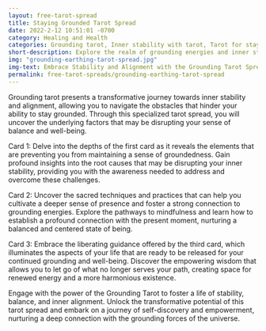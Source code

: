 ```yaml
---
layout: free-tarot-spread
title: Staying Grounded Tarot Spread
date: 2022-2-12 10:51:01 -0700
category: Healing and Health
categories: Grounding tarot, Inner stability with tarot, Tarot for staying present, Connecting to grounding energies, Techniques for grounding with tarot, Releasing obstacles with tarot, Tarot for balance and stability, Embracing grounding energies, Maintaining inner alignment with tarot, Grounding practices with tarot guidance, Overcoming obstacles through grounding, Nurturing stability with tarot insights, Establishing a grounded life with tarot, Tarot for presence and mindfulness, Strengthening grounding practices with tarot readings
short-description: Explore the realm of grounding energies and inner stability with our specialized Grounding Tarot Spread. Uncover the obstacles hindering your grounding, learn techniques to stay present, and identify what to release for a more balanced and grounded life.
img: "grounding-earthing-tarot-spread.jpg"
img-text: Embrace Stability and Alignment with the Grounding Tarot Spread
permalink: free-tarot-spreads/grounding-earthing-tarot-spread
---
```

Grounding tarot presents a transformative journey towards inner stability and alignment, allowing you to navigate the obstacles that hinder your ability to stay grounded. Through this specialized tarot spread, you will uncover the underlying factors that may be disrupting your sense of balance and well-being.

Card 1: Delve into the depths of the first card as it reveals the elements that are preventing you from maintaining a sense of groundedness. Gain profound insights into the root causes that may be disrupting your inner stability, providing you with the awareness needed to address and overcome these challenges.

Card 2: Uncover the sacred techniques and practices that can help you cultivate a deeper sense of presence and foster a strong connection to grounding energies. Explore the pathways to mindfulness and learn how to establish a profound connection with the present moment, nurturing a balanced and centered state of being.

Card 3: Embrace the liberating guidance offered by the third card, which illuminates the aspects of your life that are ready to be released for your continued grounding and well-being. Discover the empowering wisdom that allows you to let go of what no longer serves your path, creating space for renewed energy and a more harmonious existence.

Engage with the power of the Grounding Tarot to foster a life of stability, balance, and inner alignment. Unlock the transformative potential of this tarot spread and embark on a journey of self-discovery and empowerment, nurturing a deep connection with the grounding forces of the universe.